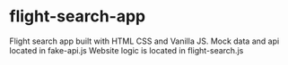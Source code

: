 # flight-search-app

Flight search app built with HTML CSS and Vanilla JS.
Mock data and api located in fake-api.js
Website logic is located in flight-search.js
